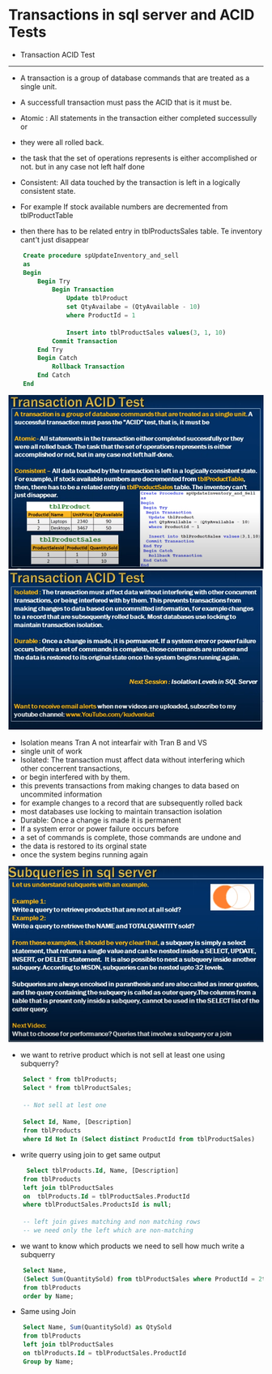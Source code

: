 
# Transactions in sql server and ACID Tests

- Transaction ACID Test 

---

- A transaction is a group of database commands that are treated as a single unit.
- A successfull transaction must pass the ACID that is it must be.
- Atomic : All statements in the transaction either completed successully or 
- they were all rolled back.
- the task that the set of operations represents is either accomplished or not. but in any case not left half done

- Consistent: All data touched by the transaction is left in a logically consistent state.
- For example If stock available numbers are decremented from tblProductTable
- then there has to be related entry in tblProductsSales table. Te inventory cant't just disappear

```sql
    Create procedure spUpdateInventory_and_sell
    as 
    Begin
        Begin Try
            Begin Transaction
                Update tblProduct
                set QtyAvailabe = (QtyAvailable - 10)
                where ProductId = 1

                Insert into tblProductSales values(3, 1, 10)
            Commit Transaction
        End Try
        Begin Catch
            Rollback Transaction
        End Catch
    End
```

<img src="./img/C_47.png" />
<img src="./img/C_48.png" />

- Isolation means Tran A not intearfair with Tran B and VS
- single unit of work 
- Isolated: The transaction must affect data without interfering which other concerrent transactions,
- or begin interfered with by them.
- this prevents transactions from making changes to data based on uncommited information
- for example changes to a record that are subsequently rolled back
- most databases use locking to maintain transaction isolation
- Durable: Once a change is made it is permanent 
- If a system error or power failure occurs before 
- a set of commands is complete, those commands are undone and
- the data is restored to its orginal state 
- once the system begins running again

<img src="./img/C_49.png" />

- we want to retrive product which is not sell at least one using subquerry?

```sql
    Select * from tblProducts;
    Select * from tblProductSales;

    -- Not sell at lest one

    Select Id, Name, [Description]
    from tblProducts 
    where Id Not In (Select distinct ProductId from tblProductSales)


```
- write querry using join to get same output 

```sql
     Select tblProducts.Id, Name, [Description]
    from tblProducts 
    left join tblProductSales
    on  tblProducts.Id = tblProductSales.ProductId
    where tblProductSales.ProductsId is null;

    -- left join gives matching and non matching rows
    -- we need only the left which are non-matching 
```

- we want to know which products we need to sell how much write a subquerry

```sql
    Select Name, 
    (Select Sum(QuantitySold) from tblProductSales where ProductId = 2tblProducts.Id) as QtySold
    from tblProducts
    order by Name;
```

- Same using Join 

```sql
    Select Name, Sum(QuantitySold) as QtySold
    from tblProducts
    left join tblProductSales
    on tblProducts.Id = tblProductSales.ProductId
    Group by Name;
```

